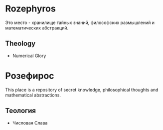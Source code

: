 # Rozephyros
Это место - хранилище тайных знаний, философских размышлений и математических абстракций.
## Theology
* Numerical Glory
# Розефирос
This place is a repository of secret knowledge, philosophical thoughts and mathematical abstractions.
## Теология
* Числовая Слава
